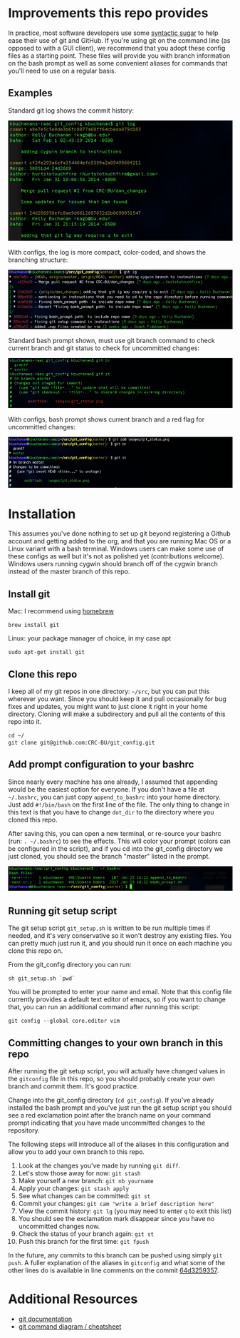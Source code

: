 Improvements this repo provides
===============================

In practice, most software developers use some [syntactic sugar](http://en.wikipedia.org/wiki/Syntactic_sugar) to help ease their use of git and GitHub. If you're using git on the command line (as opposed to with a GUI client), we recommend that you adopt these config files as a starting point. These files will provide you with branch information on the bash prompt as well as some convenient aliases for commands that you'll need to use on a regular basis.

Examples
------------
Standard git log shows the commit history:

![vanilla git log](images/git_log.png)

With configs, the log is more compact, color-coded, and shows the branching structure:

![git lg alias with pretty format](images/git_lg.png)

Standard bash prompt shown, must use git branch command to check current branch and git status to check for uncommitted changes:

![standard bash prompt](images/git_status.png)

With configs, bash prompt shows current branch and a red flag for uncommitted changes:

![bash prompt with git branch and status](images/git_st.png)


Installation
============

This assumes you've done nothing to set up git beyond registering a Github account and getting added to the org, and that you are running Mac OS or a Linux variant with a bash terminal. Windows users can make some use of these configs as well but it's not as polished yet (contributions welcome). Windows users running cygwin should branch off of the cygwin branch instead of the master branch of this repo.


Install git
------------

Mac: I recommend using [homebrew](http://brew.sh/)
```
brew install git
```
Linux: your package manager of choice, in my case apt
```
sudo apt-get install git
```

Clone this repo
----------------
I keep all of my git repos in one directory: `~/src`, but you can put this wherever you want. Since you should keep it and pull occasionally for bug fixes and updates, you might want to just clone it right in your home directory. Cloning will make a subdirectory and pull all the contents of this repo into it.

```
cd ~/
git clone git@github.com:CRC-BU/git_config.git
```
Add prompt configuration to your bashrc
---------------------------------------
Since nearly every machine has one already, I assumed that appending would be the easiest option for everyone. If you don't have a file at `~/.bashrc`, you can just copy `append_to_bashrc` into your home directory. Just add `#!/bin/bash` on the first line of the file. The only thing to change in this text is that you have to change `dot_dir` to the directory where you cloned this repo.

After saving this, you can open a new terminal, or re-source your bashrc (run: `. ~/.bashrc`) to see the effects. This will color your prompt (colors can be configured in the script), and if you cd into the git_config directory we just cloned, you should see the branch "master" listed in the prompt.

![bash prompt for git](images/add_prompt.png)

Running git setup script
------------------------

The git setup script `git_setup.sh` is written to be run multiple times if needed, and it's very conservative so it won't destroy any existing files. You can pretty much just run it, and you should run it once on each machine you clone this repo on.

From the git_config directory you can run:
```
sh git_setup.sh `pwd`
```
You will be prompted to enter your name and email. Note that this config file currently provides a default text editor of emacs, so if you want to change that, you can run an additional command after running this script:
```
git config --global core.editor vim
```

Committing changes to your own branch in this repo
--------------------------------------------------
After running the git setup script, you will actually have changed values in the `gitconfig` file in this repo, so you should probably create your own branch and commit them. It's good practice. 

Change into the git_config directory (`cd git_config`). If you've already installed the bash prompt and you've just run the git setup script you should see a red exclamation point after the branch name on your command prompt indicating that you have made uncommitted changes to the repository. 

The following steps will introduce all of the aliases in this configuration and allow you to add your own branch to this repo. 

1. Look at the changes you've made by running `git diff`.
2. Let's stow those away for now: `git stash`
3. Make yourself a new branch: `git nb yourname`
4. Apply your changes: `git stash apply`
5. See what changes can be committed: `git st`
6. Commit your changes: `git cam "write a brief description here"`
7. View the commit history: `git lg` (you may need to enter `q` to exit this list)
8. You should see the exclamation mark disappear since you have no uncommitted changes now.
9. Check the status of your branch again: `git st`
10. Push this branch for the first time: `git fpush`

In the future, any commits to this branch can be pushed using simply `git push`. A fuller explanation of the aliases in `gitconfig` and what some of the other lines do is available in line comments on the commit [64d3259357](https://github.com/CRC-BU/git_config/commit/64d3259357eb9d933c3966fde8601613318c13ee).

Additional Resources
=====================
- [git documentation](http://git-scm.com/docs)
- [git command diagram / cheatsheet](http://ndpsoftware.com/git-cheatsheet.html)
